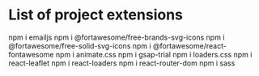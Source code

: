 # List of project extensions

npm i emailjs
npm i @fortawesome/free-brands-svg-icons
npm i @fortawesome/free-solid-svg-icons
npm i @fortawesome/react-fontawesome
npm i animate.css
npm i gsap-trial
npm i loaders.css
npm i react-leaflet
npm i react-loaders
npm i react-router-dom
npm i sass
